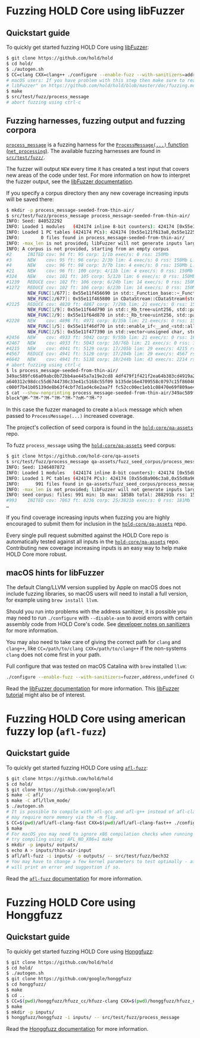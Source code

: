 # Fuzzing HOLD Core using libFuzzer

## Quickstart guide

To quickly get started fuzzing HOLD Core using [libFuzzer](https://llvm.org/docs/LibFuzzer.html):

```sh
$ git clone https://github.com/hold/hold
$ cd hold/
$ ./autogen.sh
$ CC=clang CXX=clang++ ./configure --enable-fuzz --with-sanitizers=address,fuzzer,undefined
# macOS users: If you have problem with this step then make sure to read "macOS hints for
# libFuzzer" on https://github.com/hold/hold/blob/master/doc/fuzzing.md#macos-hints-for-libfuzzer
$ make
$ src/test/fuzz/process_message
# abort fuzzing using ctrl-c
```

## Fuzzing harnesses, fuzzing output and fuzzing corpora

[`process_message`](https://github.com/hold/hold/blob/master/src/test/fuzz/process_message.cpp) is a fuzzing harness for the [`ProcessMessage(...)` function (`net_processing`)](https://github.com/hold/hold/blob/master/src/net_processing.cpp). The available fuzzing harnesses are found in [`src/test/fuzz/`](https://github.com/hold/hold/tree/master/src/test/fuzz).

The fuzzer will output `NEW` every time it has created a test input that covers new areas of the code under test. For more information on how to interpret the fuzzer output, see the [libFuzzer documentation](https://llvm.org/docs/LibFuzzer.html).

If you specify a corpus directory then any new coverage increasing inputs will be saved there:

```sh
$ mkdir -p process_message-seeded-from-thin-air/
$ src/test/fuzz/process_message process_message-seeded-from-thin-air/
INFO: Seed: 840522292
INFO: Loaded 1 modules   (424174 inline 8-bit counters): 424174 [0x55e121ef9ab8, 0x55e121f613a6),
INFO: Loaded 1 PC tables (424174 PCs): 424174 [0x55e121f613a8,0x55e1225da288),
INFO:        0 files found in process_message-seeded-from-thin-air/
INFO: -max_len is not provided; libFuzzer will not generate inputs larger than 4096 bytes
INFO: A corpus is not provided, starting from an empty corpus
#2      INITED cov: 94 ft: 95 corp: 1/1b exec/s: 0 rss: 150Mb
#3      NEW    cov: 95 ft: 96 corp: 2/3b lim: 4 exec/s: 0 rss: 150Mb L: 2/2 MS: 1 InsertByte-
#4      NEW    cov: 96 ft: 98 corp: 3/7b lim: 4 exec/s: 0 rss: 150Mb L: 4/4 MS: 1 CrossOver-
#21     NEW    cov: 96 ft: 100 corp: 4/11b lim: 4 exec/s: 0 rss: 150Mb L: 4/4 MS: 2 ChangeBit-CrossOver-
#324    NEW    cov: 101 ft: 105 corp: 5/12b lim: 6 exec/s: 0 rss: 150Mb L: 6/6 MS: 5 CrossOver-ChangeBit-CopyPart-ChangeBit-ChangeBinInt-
#1239   REDUCE cov: 102 ft: 106 corp: 6/24b lim: 14 exec/s: 0 rss: 150Mb L: 13/13 MS: 5 ChangeBit-CrossOver-EraseBytes-ChangeBit-InsertRepeatedBytes-
#1272   REDUCE cov: 102 ft: 106 corp: 6/23b lim: 14 exec/s: 0 rss: 150Mb L: 12/12 MS: 3 ChangeBinInt-ChangeBit-EraseBytes-
        NEW_FUNC[1/677]: 0x55e11f456690 in std::_Function_base::~_Function_base() /usr/lib/gcc/x86_64-linux-gnu/8/../../../../include/c++/8/bits/std_function.h:255
        NEW_FUNC[2/677]: 0x55e11f465800 in CDataStream::CDataStream(std::vector<unsigned char, std::allocator<unsigned char> > const&, int, int) src/./streams.h:248
#2125   REDUCE cov: 4820 ft: 4867 corp: 7/29b lim: 21 exec/s: 0 rss: 155Mb L: 6/12 MS: 2 CopyPart-CMP- DE: "block"-
        NEW_FUNC[1/9]: 0x55e11f64d790 in std::_Rb_tree<uint256, std::pair<uint256 const, std::chrono::duration<long, std::ratio<1l, 1000000l> > >, std::_Select1st<std::pair<uint256 const, std::chrono::duration<long, std::ratio<1l, 1000000l> > > >, std::less<uint256>, std::allocator<std::pair<uint256 const, std::chrono::duration<long, std::ratio<1l, 1000000l> > > > >::~_Rb_tree() /usr/lib/gcc/x86_64-linux-gnu/8/../../../../include/c++/8/bits/stl_tree.h:972
        NEW_FUNC[2/9]: 0x55e11f64d870 in std::_Rb_tree<uint256, std::pair<uint256 const, std::chrono::duration<long, std::ratio<1l, 1000000l> > >, std::_Select1st<std::pair<uint256 const, std::chrono::duration<long, std::ratio<1l, 1000000l> > > >, std::less<uint256>, std::allocator<std::pair<uint256 const, std::chrono::duration<long, std::ratio<1l, 1000000l> > > > >::_M_erase(std::_Rb_tree_node<std::pair<uint256 const, std::chrono::duration<long, std::ratio<1l, 1000000l> > > >*) /usr/lib/gcc/x86_64-linux-gnu/8/../../../../include/c++/8/bits/stl_tree.h:1875
#2228   NEW    cov: 4898 ft: 4971 corp: 8/35b lim: 21 exec/s: 0 rss: 156Mb L: 6/12 MS: 3 EraseBytes-CopyPart-PersAutoDict- DE: "block"-
        NEW_FUNC[1/5]: 0x55e11f46df70 in std::enable_if<__and_<std::allocator_traits<zero_after_free_allocator<char> >::__construct_helper<char, unsigned char const&>::type>::value, void>::type std::allocator_traits<zero_after_free_allocator<char> >::_S_construct<char, unsigned char const&>(zero_after_free_allocator<char>&, char*, unsigned char const&) /usr/lib/gcc/x86_64-linux-gnu/8/../../../../include/c++/8/bits/alloc_traits.h:243
        NEW_FUNC[2/5]: 0x55e11f477390 in std::vector<unsigned char, std::allocator<unsigned char> >::data() /usr/lib/gcc/x86_64-linux-gnu/8/../../../../include/c++/8/bits/stl_vector.h:1056
#2456   NEW    cov: 4933 ft: 5042 corp: 9/55b lim: 21 exec/s: 0 rss: 160Mb L: 20/20 MS: 3 ChangeByte-InsertRepeatedBytes-PersAutoDict- DE: "block"-
#2467   NEW    cov: 4933 ft: 5043 corp: 10/76b lim: 21 exec/s: 0 rss: 161Mb L: 21/21 MS: 1 InsertByte-
#4215   NEW    cov: 4941 ft: 5129 corp: 17/205b lim: 29 exec/s: 4215 rss: 350Mb L: 29/29 MS: 5 InsertByte-ChangeBit-CopyPart-InsertRepeatedBytes-CrossOver-
#4567   REDUCE cov: 4941 ft: 5129 corp: 17/204b lim: 29 exec/s: 4567 rss: 404Mb L: 24/29 MS: 2 ChangeByte-EraseBytes-
#6642   NEW    cov: 4941 ft: 5138 corp: 18/244b lim: 43 exec/s: 2214 rss: 450Mb L: 43/43 MS: 3 CopyPart-CMP-CrossOver- DE: "verack"-
# abort fuzzing using ctrl-c
$ ls process_message-seeded-from-thin-air/
349ac589fc66a09abc0b72bb4ae445a7a19e2cd8 4df479f1f421f2ea64b383cd4919a272604087a7
a640312c98dcc55d6744730c33e41c5168c55f09 b135de16e4709558c0797c15f86046d31c5d86d7
c000f7b41b05139de8b63f4cbf7d1ad4c6e2aa7f fc52cc00ec1eb1c08470e69f809ae4993fa70082
$ cat --show-nonprinting process_message-seeded-from-thin-air/349ac589fc66a09abc0b72bb4ae445a7a19e2cd8
block^@M-^?M-^?M-^?M-^?M-^?nM-^?M-^?
```

In this case the fuzzer managed to create a `block` message which when passed to `ProcessMessage(...)` increased coverage.

The project's collection of seed corpora is found in the [`hold-core/qa-assets`](https://github.com/hold-core/qa-assets) repo.

To fuzz `process_message` using the [`hold-core/qa-assets`](https://github.com/hold-core/qa-assets) seed corpus:

```sh
$ git clone https://github.com/hold-core/qa-assets
$ src/test/fuzz/process_message qa-assets/fuzz_seed_corpus/process_message/
INFO: Seed: 1346407872
INFO: Loaded 1 modules   (424174 inline 8-bit counters): 424174 [0x55d8a9004ab8, 0x55d8a906c3a6),
INFO: Loaded 1 PC tables (424174 PCs): 424174 [0x55d8a906c3a8,0x55d8a96e5288),
INFO:      991 files found in qa-assets/fuzz_seed_corpus/process_message/
INFO: -max_len is not provided; libFuzzer will not generate inputs larger than 4096 bytes
INFO: seed corpus: files: 991 min: 1b max: 1858b total: 288291b rss: 150Mb
#993    INITED cov: 7063 ft: 8236 corp: 25/3821b exec/s: 0 rss: 181Mb
…
```

If you find coverage increasing inputs when fuzzing you are highly encouraged to submit them for inclusion in the [`hold-core/qa-assets`](https://github.com/hold-core/qa-assets) repo.

Every single pull request submitted against the HOLD Core repo is automatically tested against all inputs in the [`hold-core/qa-assets`](https://github.com/hold-core/qa-assets) repo. Contributing new coverage increasing inputs is an easy way to help make HOLD Core more robust.

## macOS hints for libFuzzer

The default Clang/LLVM version supplied by Apple on macOS does not include
fuzzing libraries, so macOS users will need to install a full version, for
example using `brew install llvm`.

Should you run into problems with the address sanitizer, it is possible you
may need to run `./configure` with `--disable-asm` to avoid errors
with certain assembly code from HOLD Core's code. See [developer notes on sanitizers](https://github.com/hold/hold/blob/master/doc/developer-notes.md#sanitizers)
for more information.

You may also need to take care of giving the correct path for `clang` and
`clang++`, like `CC=/path/to/clang CXX=/path/to/clang++` if the non-systems
`clang` does not come first in your path.

Full configure that was tested on macOS Catalina with `brew` installed `llvm`:

```sh
./configure --enable-fuzz --with-sanitizers=fuzzer,address,undefined CC=/usr/local/opt/llvm/bin/clang CXX=/usr/local/opt/llvm/bin/clang++ --disable-asm
```

Read the [libFuzzer documentation](https://llvm.org/docs/LibFuzzer.html) for more information. This [libFuzzer tutorial](https://github.com/google/fuzzing/blob/master/tutorial/libFuzzerTutorial.md) might also be of interest.

# Fuzzing HOLD Core using american fuzzy lop (`afl-fuzz`)

## Quickstart guide

To quickly get started fuzzing HOLD Core using [`afl-fuzz`](https://github.com/google/afl):

```sh
$ git clone https://github.com/hold/hold
$ cd hold/
$ git clone https://github.com/google/afl
$ make -C afl/
$ make -C afl/llvm_mode/
$ ./autogen.sh
# It is possible to compile with afl-gcc and afl-g++ instead of afl-clang. However, running afl-fuzz
# may require more memory via the -m flag.
$ CC=$(pwd)/afl/afl-clang-fast CXX=$(pwd)/afl/afl-clang-fast++ ./configure --enable-fuzz
$ make
# For macOS you may need to ignore x86 compilation checks when running "make". If so,
# try compiling using: AFL_NO_X86=1 make
$ mkdir -p inputs/ outputs/
$ echo A > inputs/thin-air-input
$ afl/afl-fuzz -i inputs/ -o outputs/ -- src/test/fuzz/bech32
# You may have to change a few kernel parameters to test optimally - afl-fuzz
# will print an error and suggestion if so.
```

Read the [`afl-fuzz` documentation](https://github.com/google/afl) for more information.

# Fuzzing HOLD Core using Honggfuzz

## Quickstart guide

To quickly get started fuzzing HOLD Core using [Honggfuzz](https://github.com/google/honggfuzz):

```sh
$ git clone https://github.com/hold/hold
$ cd hold/
$ ./autogen.sh
$ git clone https://github.com/google/honggfuzz
$ cd honggfuzz/
$ make
$ cd ..
$ CC=$(pwd)/honggfuzz/hfuzz_cc/hfuzz-clang CXX=$(pwd)/honggfuzz/hfuzz_cc/hfuzz-clang++ ./configure --enable-fuzz --with-sanitizers=address,undefined
$ make
$ mkdir -p inputs/
$ honggfuzz/honggfuzz -i inputs/ -- src/test/fuzz/process_message
```

Read the [Honggfuzz documentation](https://github.com/google/honggfuzz/blob/master/docs/USAGE.md) for more information.
